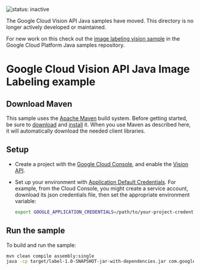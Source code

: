![status: inactive](https://img.shields.io/badge/status-inactive-red.svg)

The Google Cloud Vision API Java samples have moved. This directory is no longer
actively developed or maintained.

For new work on this check out the
[image labeling vision sample](https://github.com/GoogleCloudPlatform/java-docs-samples/tree/master/vision/label)
in the Google Cloud Platform Java samples repository.

# Google Cloud Vision API Java Image Labeling example

## Download Maven

This sample uses the [Apache Maven][maven] build system. Before getting started, be
sure to [download][maven-download] and [install][maven-install] it. When you use
Maven as described here, it will automatically download the needed client
libraries.

[maven]: https://maven.apache.org
[maven-download]: https://maven.apache.org/download.cgi
[maven-install]: https://maven.apache.org/install.html

## Setup

* Create a project with the [Google Cloud Console][cloud-console], and enable
  the [Vision API][vision-api].
* Set up your environment with [Application Default Credentials][adc]. For
    example, from the Cloud Console, you might create a service account,
    download its json credentials file, then set the appropriate environment
    variable:

    ```bash
    export GOOGLE_APPLICATION_CREDENTIALS=/path/to/your-project-credentials.json
    ```

[cloud-console]: https://console.cloud.google.com
[vision-api]: https://console.cloud.google.com/apis/api/vision.googleapis.com/overview?project=_
[adc]: https://cloud.google.com/docs/authentication#developer_workflow

## Run the sample

To build and run the sample:

```bash
mvn clean compile assembly:single
java -cp target/label-1.0-SNAPSHOT-jar-with-dependencies.jar com.google.cloud.vision.samples.label.LabelApp ../../data/label/cat.jpg
```
